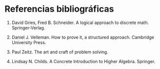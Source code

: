 # Referencias bibliográficas

1. David Gries, Fred B. Schneider. A logical approach to discrete math. Springer-Verlag.

2. Daniel J. Velleman. How to prove it, a structured approach. Cambridge University Press.

3. Paul Zeitz. The art and craft of problem solving.

4. Lindsay N. Childs. A Concrete Introduction to Higher Algebra. Springer.